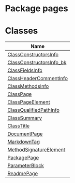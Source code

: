 Package pages
=============
Classes
=======
| Name                                                    |
| ------------------------------------------------------- |
| [ClassConstructorsInfo](ClassConstructorsInfo.md)       |
| [ClassConstructorsInfo_bk](ClassConstructorsInfo_bk.md) |
| [ClassFieldsInfo](ClassFieldsInfo.md)                   |
| [ClassHeaderCommentInfo](ClassHeaderCommentInfo.md)     |
| [ClassMethodsInfo](ClassMethodsInfo.md)                 |
| [ClassPage](ClassPage.md)                               |
| [ClassPageElement](ClassPageElement.md)                 |
| [ClassQualifiedPathInfo](ClassQualifiedPathInfo.md)     |
| [ClassSummary](ClassSummary.md)                         |
| [ClassTitle](ClassTitle.md)                             |
| [DocumentPage](DocumentPage.md)                         |
| [MarkdownTag](MarkdownTag.md)                           |
| [MethodSignatureElement](MethodSignatureElement.md)     |
| [PackagePage](PackagePage.md)                           |
| [ParameterBlock](ParameterBlock.md)                     |
| [ReadmePage](ReadmePage.md)                             |

